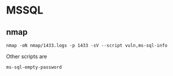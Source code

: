 # MSSQL

## nmap

```shell
nmap -oN nmap/1433.logs -p 1433 -sV --script vuln,ms-sql-info
```

Other scripts are

```shell
ms-sql-empty-password
```